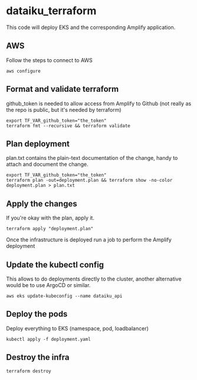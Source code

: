 # dataiku_terraform

This code will deploy EKS and the corresponding Amplify application.

## AWS 
Follow the steps to connect to AWS
```
aws configure
```

## Format and validate terraform
github_token is needed to allow access from Amplify to Github (not really as the repo is public, but it's needed by terraform)
```
export TF_VAR_github_token="the_token"
terraform fmt --recursive && terraform validate
```

## Plan deployment
plan.txt contains the plain-text documentation of the change, handy to attach and document the change.
```
export TF_VAR_github_token="the_token"
terraform plan -out=deployment.plan && terraform show -no-color deployment.plan > plan.txt
```

## Apply the changes
If you're okay with the plan, apply it.
```
terraform apply "deployment.plan"
```
Once the infrastructure is deployed run a job to perform the Amplify deployment


## Update the kubectl config
This allows to do deployments directly to the cluster, another alternative would be to use ArgoCD or similar.
```
aws eks update-kubeconfig --name dataiku_api
```

## Deploy the pods
Deploy everything to EKS (namespace, pod, loadbalancer)
```
kubectl apply -f deployment.yaml
```

## Destroy the infra
```
terraform destroy
```
